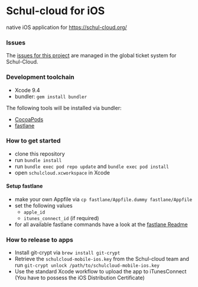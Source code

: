 # Schul-cloud for iOS
native iOS application for https://schul-cloud.org/

### Issues
The [issues for this project](https://ticketsystem.schul-cloud.org/projects/IOS/issues) are managed in the global ticket system for Schul-Cloud.

### Development toolchain
- Xcode 9.4
- bundler: `gem install bundler`

The following tools will be installed via bundler:
- [CocoaPods](https://cocoapods.org/)
- [fastlane](https://fastlane.tools/)

### How to get started
- clone this repository
- run `bundle install`
- run `bundle exec pod repo update` and `bundle exec pod install`
- open `schulcloud.xcworkspace` in Xcode

#### Setup fastlane
- make your own Appfile via `cp fastlane/Appfile.dummy fastlane/Appfile`
- set the following values
  - `apple_id`
  - `itunes_connect_id` (if required)
- for all available fastlane commands have a look at the [fastlane Readme](https://github.com/schul-cloud/schulcloud-mobile-ios/tree/master/fastlane/)

### How to release to apps
- Install git-crypt via `brew install git-crypt`
- Retrieve the `schulcloud-mobile-ios.key` from the Schul-cloud team and run `git-crypt unlock /path/to/schulcloud-mobile-ios.key`
- Use the standard Xcode workflow to upload the app to iTunesConnect (You have to possess the iOS Distribution Certificate)

